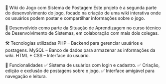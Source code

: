 📝 Wiki do Jogo com Sistema de Postagem
Este projeto é a segunda parte do desenvolvimento do jogo, focado na criação de uma wiki interativa onde os usuários podem postar e compartilhar informações sobre o jogo.

📌 Desenvolvido como parte da Situação de Aprendizagem no curso técnico de Desenvolvimento de Sistemas, em colaboração com mais dois colegas.

🛠️ Tecnologias utilizadas
PHP – Backend para gerenciar usuários e postagens.
MySQL – Banco de dados para armazenar as informações da wiki.
HTML + CSS – Interface do usuário.

🚀 Funcionalidades
✅ Sistema de usuários com login e cadastro.
✅ Criação, edição e exclusão de postagens sobre o jogo.
✅ Interface amigável para navegação e leitura.
